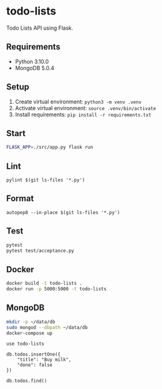 # todo-lists

Todo Lists API using Flask.

## Requirements

- Python 3.10.0
- MongoDB 5.0.4

## Setup

1. Create virtual environment: `python3 -m venv .venv`
2. Activate virtual environment: `source .venv/bin/activate`
3. Install requirements: `pip install -r requirements.txt`

## Start

```sh
FLASK_APP=./src/app.py flask run
```

## Lint

```
pylint $(git ls-files '*.py')
```

## Format

```
autopep8 --in-place $(git ls-files '*.py')
```

## Test

```sh
pytest
pytest test/acceptance.py
```

## Docker

```sh
docker build -t todo-lists .
docker run -p 5000:5000 -t todo-lists
```

## MongoDB

```sh
mkdir -p ~/data/db
sudo mongod --dbpath ~/data/db
docker-compose up
```

```
use todo-lists

db.todos.insertOne({
    "title": "Buy milk",
    "done": false
})

db.todos.find()
```
